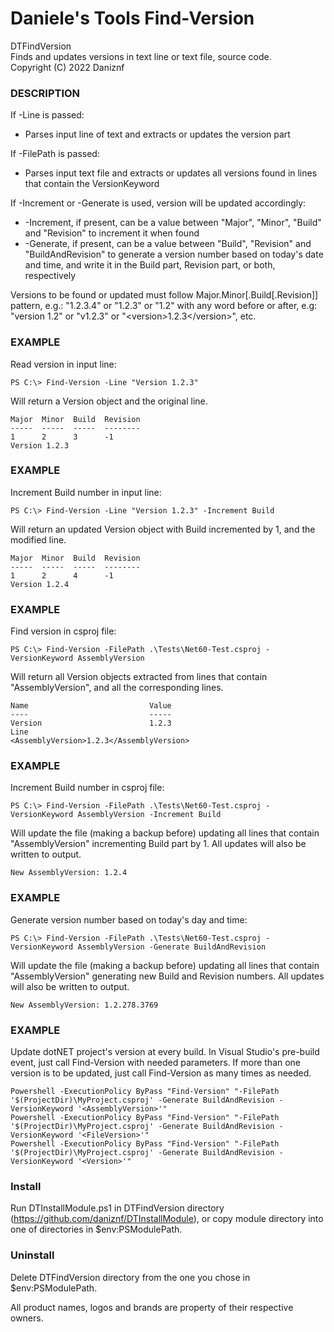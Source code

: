 # Daniele's Tools Find-Version
DTFindVersion<br>
Finds and updates versions in text line or text file, source code.<br>
Copyright (C) 2022 Daniznf

### DESCRIPTION
If -Line is passed:
- Parses input line of text and extracts or updates the version part

If -FilePath is passed:
- Parses input text file and extracts or updates all versions found in lines that contain the VersionKeyword<br>

If -Increment or -Generate is used, version will be updated accordingly:
- -Increment, if present, can be a value between "Major", "Minor", "Build" and "Revision" to increment it when found
- -Generate, if present, can be a value between "Build", "Revision" and "BuildAndRevision" to generate a version number based on today's date and time, and write it in the Build part, Revision part, or both, respectively

Versions to be found or updated must follow Major.Minor[.Build[.Revision]] pattern, e.g.: "1.2.3.4" or "1.2.3" or "1.2"
with any word before or after, e.g: "version 1.2" or "v1.2.3" or "\<version\>1.2.3\</version\>", etc.

### EXAMPLE

Read version in input line:
```
PS C:\> Find-Version -Line "Version 1.2.3"
```
Will return a Version object and the original line.
```
Major  Minor  Build  Revision
-----  -----  -----  --------
1      2      3      -1
Version 1.2.3
```

### EXAMPLE
Increment Build number in input line:
```
PS C:\> Find-Version -Line "Version 1.2.3" -Increment Build
```
Will return an updated Version object with Build incremented by 1, and the modified line.
```
Major  Minor  Build  Revision
-----  -----  -----  --------
1      2      4      -1
Version 1.2.4
```

### EXAMPLE
Find version in csproj file:
```
PS C:\> Find-Version -FilePath .\Tests\Net60-Test.csproj -VersionKeyword AssemblyVersion
```
Will return all Version objects extracted from lines that contain "AssemblyVersion", and all the corresponding lines.
```
Name                           Value
----                           -----
Version                        1.2.3
Line                           <AssemblyVersion>1.2.3</AssemblyVersion>
```

### EXAMPLE
Increment Build number in csproj file:
```
PS C:\> Find-Version -FilePath .\Tests\Net60-Test.csproj -VersionKeyword AssemblyVersion -Increment Build
```
Will update the file (making a backup before) updating all lines that contain "AssemblyVersion" incrementing Build part by 1. All updates will also be written to output.
```
New AssemblyVersion: 1.2.4
```

### EXAMPLE
Generate version number based on today's day and time:
```
PS C:\> Find-Version -FilePath .\Tests\Net60-Test.csproj -VersionKeyword AssemblyVersion -Generate BuildAndRevision
```
Will update the file (making a backup before) updating all lines that contain "AssemblyVersion" generating new Build and Revision numbers. All updates will also be written to output.
```
New AssemblyVersion: 1.2.278.3769
```

### EXAMPLE
Update dotNET project's version at every build.
In Visual Studio's pre-build event, just call Find-Version with needed parameters.
If more than one version is to be updated, just call Find-Version as many times as needed.
```
Powershell -ExecutionPolicy ByPass "Find-Version" "-FilePath '$(ProjectDir)\MyProject.csproj' -Generate BuildAndRevision -VersionKeyword '<AssemblyVersion>'"
Powershell -ExecutionPolicy ByPass "Find-Version" "-FilePath '$(ProjectDir)\MyProject.csproj' -Generate BuildAndRevision -VersionKeyword '<FileVersion>'"
Powershell -ExecutionPolicy ByPass "Find-Version" "-FilePath '$(ProjectDir)\MyProject.csproj' -Generate BuildAndRevision -VersionKeyword '<Version>'"
```

### Install
Run DTInstallModule.ps1 in DTFindVersion directory (https://github.com/daniznf/DTInstallModule), or copy module directory into one of directories in $env:PSModulePath.

### Uninstall
Delete DTFindVersion directory from the one you chose in $env:PSModulePath.

All product names, logos and brands are property of their respective owners.
